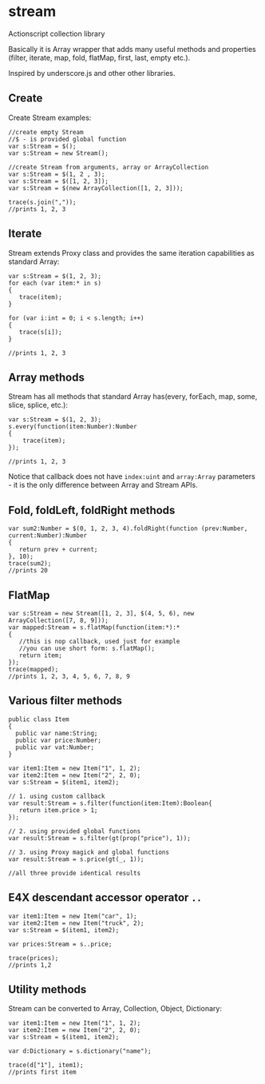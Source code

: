 # stream
Actionscript collection library

Basically it is Array wrapper that adds many useful methods and properties (filter, iterate, map, fold, flatMap, first, last, empty etc.).

Inspired by underscore.js and other other libraries.


## Create
Create Stream examples:
```as3
//create empty Stream
//$ - is provided global function
var s:Stream = $(); 
var s:Stream = new Stream();

//create Stream from arguments, array or ArrayCollection
var s:Stream = $(1, 2 , 3);
var s:Stream = $([1, 2, 3]);
var s:Stream = $(new ArrayCollection([1, 2, 3]));

trace(s.join(","));
//prints 1, 2, 3
```

## Iterate
Stream extends Proxy class and provides the same iteration capabilities as standard Array:
```as3
var s:Stream = $(1, 2, 3);
for each (var item:* in s)
{
   trace(item);
}

for (var i:int = 0; i < s.length; i++)
{
   trace(s[i]);
}

//prints 1, 2, 3
```

## Array methods
Stream has all methods that standard Array has(every, forEach, map, some, slice, splice, etc.):
```as3
var s:Stream = $(1, 2, 3);
s.every(function(item:Number):Number
{
    trace(item);
});

//prints 1, 2, 3
```
Notice that callback does not have `index:uint` and `array:Array` parameters - 
it is the only difference between Array and Stream APIs.

## Fold, foldLeft, foldRight methods
```as3
var sum2:Number = $(0, 1, 2, 3, 4).foldRight(function (prev:Number, current:Number):Number
{
   return prev + current;
}, 10);
trace(sum2);
//prints 20
```

## FlatMap
```as3
var s:Stream = new Stream([1, 2, 3], $(4, 5, 6), new ArrayCollection([7, 8, 9]));
var mapped:Stream = s.flatMap(function(item:*):*
{
   //this is nop callback, used just for example
   //you can use short form: s.flatMap();
   return item;
});
trace(mapped);
//prints 1, 2, 3, 4, 5, 6, 7, 8, 9
```

## Various filter methods

```as3
public class Item
{
  public var name:String;
  public var price:Number;
  public var vat:Number;
}

var item1:Item = new Item("1", 1, 2);
var item2:Item = new Item("2", 2, 0);
var s:Stream = $(item1, item2);

// 1. using custom callback
var result:Stream = s.filter(function(item:Item):Boolean{
   return item.price > 1;
});

// 2. using provided global functions
var result:Stream = s.filter(gt(prop("price"), 1));

// 3. using Proxy magick and global functions
var result:Stream = s.price(gt(_, 1));

//all three provide identical results
```

## E4X descendant accessor operator `..`

```as3
var item1:Item = new Item("car", 1);
var item2:Item = new Item("truck", 2);
var s:Stream = $(item1, item2);

var prices:Stream = s..price;

trace(prices);
//prints 1,2
```

## Utility methods
Stream can be converted to Array, Collection, Object, Dictionary:
```as3
var item1:Item = new Item("1", 1, 2);
var item2:Item = new Item("2", 2, 0);
var s:Stream = $(item1, item2);

var d:Dictionary = s.dictionary("name");

trace(d["1"], item1);
//prints first item
```
